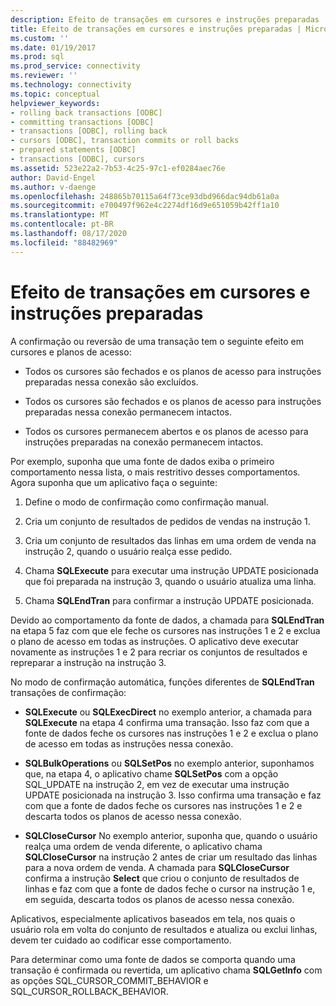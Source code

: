 ```yaml
---
description: Efeito de transações em cursores e instruções preparadas
title: Efeito de transações em cursores e instruções preparadas | Microsoft Docs
ms.custom: ''
ms.date: 01/19/2017
ms.prod: sql
ms.prod_service: connectivity
ms.reviewer: ''
ms.technology: connectivity
ms.topic: conceptual
helpviewer_keywords:
- rolling back transactions [ODBC]
- committing transactions [ODBC]
- transactions [ODBC], rolling back
- cursors [ODBC], transaction commits or roll backs
- prepared statements [ODBC]
- transactions [ODBC], cursors
ms.assetid: 523e22a2-7b53-4c25-97c1-ef0284aec76e
author: David-Engel
ms.author: v-daenge
ms.openlocfilehash: 248865b70115a64f73ce93dbd966dac94db61a0a
ms.sourcegitcommit: e700497f962e4c2274df16d9e651059b42ff1a10
ms.translationtype: MT
ms.contentlocale: pt-BR
ms.lasthandoff: 08/17/2020
ms.locfileid: "88482969"
---
```

# <a name="effect-of-transactions-on-cursors-and-prepared-statements"></a>Efeito de transações em cursores e instruções preparadas
A confirmação ou reversão de uma transação tem o seguinte efeito em cursores e planos de acesso:  
  
-   Todos os cursores são fechados e os planos de acesso para instruções preparadas nessa conexão são excluídos.  
  
-   Todos os cursores são fechados e os planos de acesso para instruções preparadas nessa conexão permanecem intactos.  
  
-   Todos os cursores permanecem abertos e os planos de acesso para instruções preparadas na conexão permanecem intactos.  
  
 Por exemplo, suponha que uma fonte de dados exiba o primeiro comportamento nessa lista, o mais restritivo desses comportamentos. Agora suponha que um aplicativo faça o seguinte:  
  
1.  Define o modo de confirmação como confirmação manual.  
  
2.  Cria um conjunto de resultados de pedidos de vendas na instrução 1.  
  
3.  Cria um conjunto de resultados das linhas em uma ordem de venda na instrução 2, quando o usuário realça esse pedido.  
  
4.  Chama **SQLExecute** para executar uma instrução UPDATE posicionada que foi preparada na instrução 3, quando o usuário atualiza uma linha.  
  
5.  Chama **SQLEndTran** para confirmar a instrução UPDATE posicionada.  
  
 Devido ao comportamento da fonte de dados, a chamada para **SQLEndTran** na etapa 5 faz com que ele feche os cursores nas instruções 1 e 2 e exclua o plano de acesso em todas as instruções. O aplicativo deve executar novamente as instruções 1 e 2 para recriar os conjuntos de resultados e repreparar a instrução na instrução 3.  
  
 No modo de confirmação automática, funções diferentes de **SQLEndTran** transações de confirmação:  
  
-   **SQLExecute** ou **SQLExecDirect** no exemplo anterior, a chamada para **SQLExecute** na etapa 4 confirma uma transação. Isso faz com que a fonte de dados feche os cursores nas instruções 1 e 2 e exclua o plano de acesso em todas as instruções nessa conexão.  
  
-   **SQLBulkOperations** ou **SQLSetPos** no exemplo anterior, suponhamos que, na etapa 4, o aplicativo chame **SQLSetPos** com a opção SQL_UPDATE na instrução 2, em vez de executar uma instrução UPDATE posicionada na instrução 3. Isso confirma uma transação e faz com que a fonte de dados feche os cursores nas instruções 1 e 2 e descarta todos os planos de acesso nessa conexão.  
  
-   **SQLCloseCursor** No exemplo anterior, suponha que, quando o usuário realça uma ordem de venda diferente, o aplicativo chama **SQLCloseCursor** na instrução 2 antes de criar um resultado das linhas para a nova ordem de venda. A chamada para **SQLCloseCursor** confirma a instrução **Select** que criou o conjunto de resultados de linhas e faz com que a fonte de dados feche o cursor na instrução 1 e, em seguida, descarta todos os planos de acesso nessa conexão.  
  
 Aplicativos, especialmente aplicativos baseados em tela, nos quais o usuário rola em volta do conjunto de resultados e atualiza ou exclui linhas, devem ter cuidado ao codificar esse comportamento.  
  
 Para determinar como uma fonte de dados se comporta quando uma transação é confirmada ou revertida, um aplicativo chama **SQLGetInfo** com as opções SQL_CURSOR_COMMIT_BEHAVIOR e SQL_CURSOR_ROLLBACK_BEHAVIOR.

